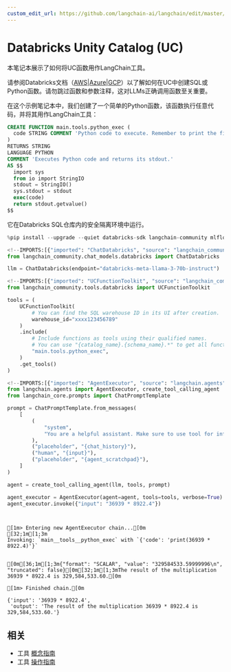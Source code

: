 ```yaml
---
custom_edit_url: https://github.com/langchain-ai/langchain/edit/master/docs/docs/integrations/tools/databricks.ipynb
---
```

# Databricks Unity Catalog (UC)

本笔记本展示了如何将UC函数用作LangChain工具。

请参阅Databricks文档（[AWS](https://docs.databricks.com/en/sql/language-manual/sql-ref-syntax-ddl-create-sql-function.html)|[Azure](https://learn.microsoft.com/en-us/azure/databricks/sql/language-manual/sql-ref-syntax-ddl-create-sql-function)|[GCP](https://docs.gcp.databricks.com/en/sql/language-manual/sql-ref-syntax-ddl-create-sql-function.html)）以了解如何在UC中创建SQL或Python函数。请勿跳过函数和参数注释，这对LLMs正确调用函数至关重要。

在这个示例笔记本中，我们创建了一个简单的Python函数，该函数执行任意代码，并将其用作LangChain工具：

```sql
CREATE FUNCTION main.tools.python_exec (
  code STRING COMMENT 'Python code to execute. Remember to print the final result to stdout.'
)
RETURNS STRING
LANGUAGE PYTHON
COMMENT 'Executes Python code and returns its stdout.'
AS $$
  import sys
  from io import StringIO
  stdout = StringIO()
  sys.stdout = stdout
  exec(code)
  return stdout.getvalue()
$$
```

它在Databricks SQL仓库内的安全隔离环境中运行。


```python
%pip install --upgrade --quiet databricks-sdk langchain-community mlflow
```


```python
<!--IMPORTS:[{"imported": "ChatDatabricks", "source": "langchain_community.chat_models.databricks", "docs": "https://python.langchain.com/api_reference/community/chat_models/langchain_community.chat_models.databricks.ChatDatabricks.html", "title": "Databricks Unity Catalog (UC)"}]-->
from langchain_community.chat_models.databricks import ChatDatabricks

llm = ChatDatabricks(endpoint="databricks-meta-llama-3-70b-instruct")
```


```python
<!--IMPORTS:[{"imported": "UCFunctionToolkit", "source": "langchain_community.tools.databricks", "docs": "https://python.langchain.com/api_reference/community/tools/langchain_community.tools.databricks.tool.UCFunctionToolkit.html", "title": "Databricks Unity Catalog (UC)"}]-->
from langchain_community.tools.databricks import UCFunctionToolkit

tools = (
    UCFunctionToolkit(
        # You can find the SQL warehouse ID in its UI after creation.
        warehouse_id="xxxx123456789"
    )
    .include(
        # Include functions as tools using their qualified names.
        # You can use "{catalog_name}.{schema_name}.*" to get all functions in a schema.
        "main.tools.python_exec",
    )
    .get_tools()
)
```


```python
<!--IMPORTS:[{"imported": "AgentExecutor", "source": "langchain.agents", "docs": "https://python.langchain.com/api_reference/langchain/agents/langchain.agents.agent.AgentExecutor.html", "title": "Databricks Unity Catalog (UC)"}, {"imported": "create_tool_calling_agent", "source": "langchain.agents", "docs": "https://python.langchain.com/api_reference/langchain/agents/langchain.agents.tool_calling_agent.base.create_tool_calling_agent.html", "title": "Databricks Unity Catalog (UC)"}, {"imported": "ChatPromptTemplate", "source": "langchain_core.prompts", "docs": "https://python.langchain.com/api_reference/core/prompts/langchain_core.prompts.chat.ChatPromptTemplate.html", "title": "Databricks Unity Catalog (UC)"}]-->
from langchain.agents import AgentExecutor, create_tool_calling_agent
from langchain_core.prompts import ChatPromptTemplate

prompt = ChatPromptTemplate.from_messages(
    [
        (
            "system",
            "You are a helpful assistant. Make sure to use tool for information.",
        ),
        ("placeholder", "{chat_history}"),
        ("human", "{input}"),
        ("placeholder", "{agent_scratchpad}"),
    ]
)

agent = create_tool_calling_agent(llm, tools, prompt)
```


```python
agent_executor = AgentExecutor(agent=agent, tools=tools, verbose=True)
agent_executor.invoke({"input": "36939 * 8922.4"})
```
```output


[1m> Entering new AgentExecutor chain...[0m
[32;1m[1;3m
Invoking: `main__tools__python_exec` with `{'code': 'print(36939 * 8922.4)'}`


[0m[36;1m[1;3m{"format": "SCALAR", "value": "329584533.59999996\n", "truncated": false}[0m[32;1m[1;3mThe result of the multiplication 36939 * 8922.4 is 329,584,533.60.[0m

[1m> Finished chain.[0m
```


```output
{'input': '36939 * 8922.4',
 'output': 'The result of the multiplication 36939 * 8922.4 is 329,584,533.60.'}
```



## 相关

- 工具 [概念指南](/docs/concepts/#tools)
- 工具 [操作指南](/docs/how_to/#tools)
